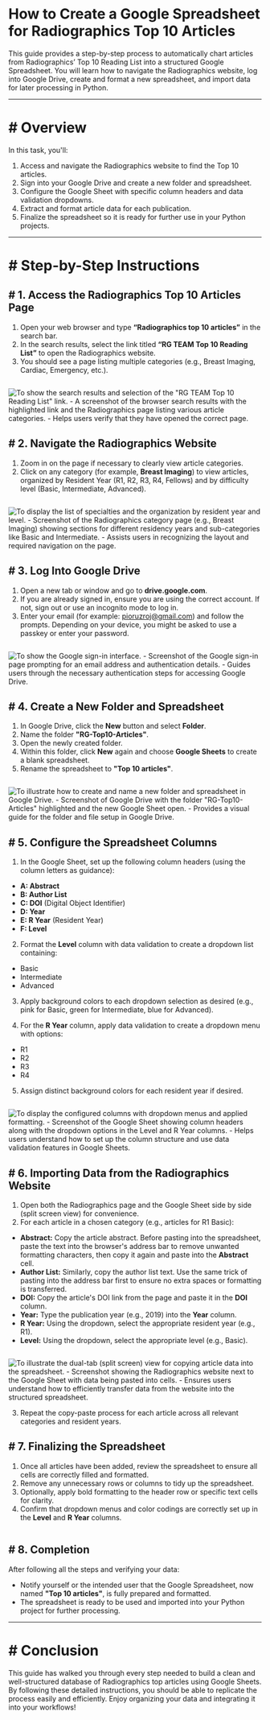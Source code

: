 # How to Create a Google Spreadsheet for Radiographics Top 10 Articles

This guide provides a step-by-step process to automatically chart articles from Radiographics’ Top 10 Reading List into a structured Google Spreadsheet. You will learn how to navigate the Radiographics website, log into Google Drive, create and format a new spreadsheet, and import data for later processing in Python.

---

# # Overview

In this task, you'll:

1. Access and navigate the Radiographics website to find the Top 10 articles.
2. Sign into your Google Drive and create a new folder and spreadsheet.
3. Configure the Google Sheet with specific column headers and data validation dropdowns.
4. Extract and format article data for each publication.
5. Finalize the spreadsheet so it is ready for further use in your Python projects.

---

# # Step-by-Step Instructions

## # 1. Access the Radiographics Top 10 Articles Page

1. Open your web browser and type **“Radiographics top 10 articles”** in the search bar.
2. In the search results, select the link titled **“RG TEAM Top 10 Reading List”** to open the Radiographics website.
3. You should see a page listing multiple categories (e.g., Breast Imaging, Cardiac, Emergency, etc.).

```

```

![To show the search results and selection of the "RG TEAM Top 10 Reading List" link. - A screenshot of the browser search results with the highlighted link and the Radiographics page listing various article categories. - Helps users verify that they have opened the correct page.](screenshots/screenshot_radiographics_homepage_1741085487.png)

## # 2. Navigate the Radiographics Website

1. Zoom in on the page if necessary to clearly view article categories.
2. Click on any category (for example, **Breast Imaging**) to view articles, organized by Resident Year (R1, R2, R3, R4, Fellows) and by difficulty level (Basic, Intermediate, Advanced).

```

```

![To display the list of specialties and the organization by resident year and level. - Screenshot of the Radiographics category page (e.g., Breast Imaging) showing sections for different residency years and sub-categories like Basic and Intermediate. - Assists users in recognizing the layout and required navigation on the page.](screenshots/screenshot_category_view_1741085499.png)

## # 3. Log Into Google Drive

1. Open a new tab or window and go to **drive.google.com**.
2. If you are already signed in, ensure you are using the correct account. If not, sign out or use an incognito mode to log in.
3. Enter your email (for example: pioruzroj@gmail.com) and follow the prompts. Depending on your device, you might be asked to use a passkey or enter your password.

```

```

![To show the Google sign-in interface. - Screenshot of the Google sign-in page prompting for an email address and authentication details. - Guides users through the necessary authentication steps for accessing Google Drive.](screenshots/screenshot_google_login_1741085510.png)

## # 4. Create a New Folder and Spreadsheet

1. In Google Drive, click the **New** button and select **Folder**.
2. Name the folder **"RG-Top10-Articles"**.
3. Open the newly created folder.
4. Within this folder, click **New** again and choose **Google Sheets** to create a blank spreadsheet.
5. Rename the spreadsheet to **"Top 10 articles"**.

```

```

![To illustrate how to create and name a new folder and spreadsheet in Google Drive. - Screenshot of Google Drive with the folder "RG-Top10-Articles" highlighted and the new Google Sheet open. - Provides a visual guide for the folder and file setup in Google Drive.](screenshots/screenshot_folder_creation_1741085521.png)

## # 5. Configure the Spreadsheet Columns

1. In the Google Sheet, set up the following column headers (using the column letters as guidance):

- **A: Abstract**
- **B: Author List**
- **C: DOI** (Digital Object Identifier)
- **D: Year**
- **E: R Year** (Resident Year)
- **F: Level**

2. Format the **Level** column with data validation to create a dropdown list containing:
- Basic
- Intermediate
- Advanced

3. Apply background colors to each dropdown selection as desired (e.g., pink for Basic, green for Intermediate, blue for Advanced).

4. For the **R Year** column, apply data validation to create a dropdown menu with options:
- R1
- R2
- R3
- R4

5. Assign distinct background colors for each resident year if desired.

```

```

![To display the configured columns with dropdown menus and applied formatting. - Screenshot of the Google Sheet showing column headers along with the dropdown options in the Level and R Year columns. - Helps users understand how to set up the column structure and use data validation features in Google Sheets.](screenshots/screenshot_column_setup_1741085531.png)

## # 6. Importing Data from the Radiographics Website

1. Open both the Radiographics page and the Google Sheet side by side (split screen view) for convenience.
2. For each article in a chosen category (e.g., articles for R1 Basic):
- **Abstract:** Copy the article abstract. Before pasting into the spreadsheet, paste the text into the browser's address bar to remove unwanted formatting characters, then copy it again and paste into the **Abstract** cell.
- **Author List:** Similarly, copy the author list text. Use the same trick of pasting into the address bar first to ensure no extra spaces or formatting is transferred.
- **DOI:** Copy the article's DOI link from the page and paste it in the **DOI** column.
- **Year:** Type the publication year (e.g., 2019) into the **Year** column.
- **R Year:** Using the dropdown, select the appropriate resident year (e.g., R1).
- **Level:** Using the dropdown, select the appropriate level (e.g., Basic).

```

```

![To illustrate the dual-tab (split screen) view for copying article data into the spreadsheet. - Screenshot showing the Radiographics website next to the Google Sheet with data being pasted into cells. - Ensures users understand how to efficiently transfer data from the website into the structured spreadsheet.](screenshots/screenshot_data_import_1741085548.png)

3. Repeat the copy-paste process for each article across all relevant categories and resident years.

## # 7. Finalizing the Spreadsheet

1. Once all articles have been added, review the spreadsheet to ensure all cells are correctly filled and formatted.
2. Remove any unnecessary rows or columns to tidy up the spreadsheet.
3. Optionally, apply bold formatting to the header row or specific text cells for clarity.
4. Confirm that dropdown menus and color codings are correctly set up in the **Level** and **R Year** columns.

```

```

## # 8. Completion

After following all the steps and verifying your data:

- Notify yourself or the intended user that the Google Spreadsheet, now named **"Top 10 articles"**, is fully prepared and formatted.
- The spreadsheet is ready to be used and imported into your Python project for further processing.

---

# # Conclusion

This guide has walked you through every step needed to build a clean and well-structured database of Radiographics top articles using Google Sheets. By following these detailed instructions, you should be able to replicate the process easily and efficiently. Enjoy organizing your data and integrating it into your workflows!

